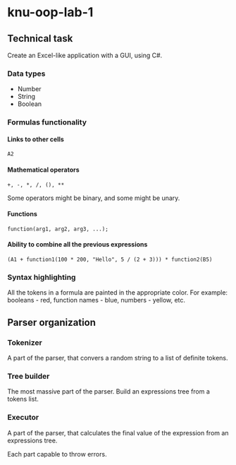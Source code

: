 # knu-oop-lab-1

## Technical task

Create an Excel-like application with a GUI, using C#.

### Data types

- Number
- String
- Boolean

### Formulas functionality

#### Links to other cells

```
A2
```

#### Mathematical operators

```
+, -, *, /, (), **
```

Some operators might be binary, and some might be unary.

#### Functions

```
function(arg1, arg2, arg3, ...);
```

#### Ability to combine all the previous expressions

```
(A1 + function1(100 * 200, "Hello", 5 / (2 + 3))) * function2(B5)
```

### Syntax highlighting

All the tokens in a formula are painted in the appropriate color. For example: booleans - red, function names - blue, numbers - yellow, etc.

## Parser organization

### Tokenizer
A part of the parser, that convers a random string to a list of definite tokens.

### Tree builder
The most massive part of the parser. Build an expressions tree from a tokens list.

### Executor
A part of the parser, that calculates the final value of the expression from an expressions tree.

Each part capable to throw errors.